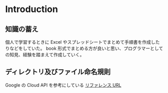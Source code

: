 # Introduction

## 知識の蓄え

個人で学習するときに Excel やスプレッドシートでまとめて手順書を作成したりなどをしていた。
book 形式でまとめる方が良いと思い、プログラマーとしての知見、経験を踏まえて作成していく。

## ディレクトリ及びファイル命名規則

Google の Cloud API を参考にしている
[リファレンス URL](https://cloud.google.com/apis/design/naming_convention?hl=ja)
